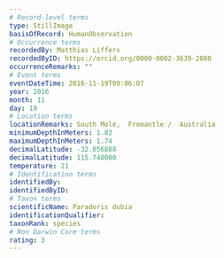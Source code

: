 ```yaml
---
# Record-level terms
type: StillImage
basisOfRecord: HumanObservation
# Occurrence terms
recordedBy: Matthias Liffers
recordedByID: https://orcid.org/0000-0002-3639-2080
occurrenceRemarks: ""
# Event terms
eventDateTime: 2016-11-19T09:06:07
year: 2016
month: 11
day: 19
# Location terms
locationRemarks: South Mole,  Fremantle /  Australia
minimumDepthInMeters: 1.82
maximumDepthInMeters: 1.74
decimalLatitude: -32.056888
decimalLatitude: 115.740000
temperature: 21
# Identification terms
identifiedBy: 
identifiedByID: 
# Taxon terms
scientificName: Paradoris dubia
identificationQualifier: 
taxonRank: species
# Non Darwin Core terms
rating: 3
---
```

